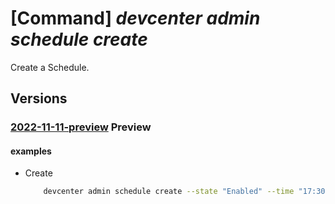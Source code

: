# [Command] _devcenter admin schedule create_

Create a Schedule.

## Versions

### [2022-11-11-preview](/Resources/mgmt-plane/L3N1YnNjcmlwdGlvbnMve30vcmVzb3VyY2Vncm91cHMve30vcHJvdmlkZXJzL21pY3Jvc29mdC5kZXZjZW50ZXIvcHJvamVjdHMve30vcG9vbHMve30vc2NoZWR1bGVzL3t9/2022-11-11-preview.xml) **Preview**

<!-- mgmt-plane /subscriptions/{}/resourcegroups/{}/providers/microsoft.devcenter/projects/{}/pools/{}/schedules/{} 2022-11-11-preview -->

#### examples

- Create
    ```bash
        devcenter admin schedule create --state "Enabled" --time "17:30" --time-zone "America/Los_Angeles" --pool-name "DevPool" --project-name "DevProject" --resource-group "rg1"
    ```
